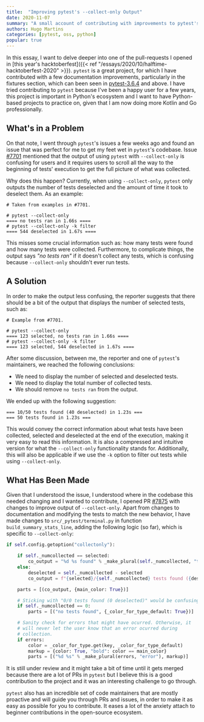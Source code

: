 ```yaml
---
title:  "Improving pytest's --collect-only Output"
date: 2020-11-07
summary: "A small account of contributing with improvements to pytest's 'collect-only' functionality. I have made a few changes in the way pytest processes the results of test collection, when using 'collect-only', based on feedback from an issue that was reported to pytest."
authors: Hugo Martins
categories: [pytest, oss, python]
popular: true
---
```


In this essay, I want to delve deeper into one of the pull-requests I opened in [this year's hacktoberfest]({{< ref  "/essays/2020/10/halftime-hacktoberfest-2020" >}}). `pytest` is a great project, for which I have contributed with a few documentation improvements, particularly in the fixtures section, which can been seen in [pytest-3.6.4](https://docs.pytest.org/en/latest/announce/release-3.6.4.html) and above. I have tried contributing to  `pytest` because I've been a happy user for a few years, this project is important in Python's ecosystem and I want to have Python-based projects to practice on, given that I am now doing more Kotlin and Go professionally.

## What's in a Problem

On that note, I went through `pytest`'s issues a few weeks ago and found an issue that was perfect for me to get my feet wet in `pytest`'s codebase. Issue [#7701](https://github.com/pytest-dev/pytest/issues/7701) mentioned that the output of using `pytest` with `--collect-only` is confusing for users and it requires users to scroll all the way to the beginning of tests' execution to get the full picture of what was collected.

Why does this happen? Currently, when using `--collect-only`, `pytest` only outputs the number of tests deselected and the amount of time it took to deselect them. As an example:

```shell
# Taken from examples in #7701.

# pytest --collect-only
==== no tests ran in 1.66s ====
# pytest --collect-only -k filter
==== 544 deselected in 1.67s ====
```

This misses some crucial information such as: how many tests were found and how many tests were collected. Furthermore, to complicate things, the output says _"no tests ran"_ if it doesn't collect any tests, which is confusing because `--collect-only` shouldn't ever run tests.

## A Solution

In order to make the output less confusing, the reporter suggests that there should be a bit of the output that displays the number of selected tests, such as:

```shell
# Example from #7701.

# pytest --collect-only
==== 123 selected, no tests ran in 1.66s ====
# pytest --collect-only -k filter
==== 123 selected, 544 deselected in 1.67s ====
```

After some discussion, between me, the reporter and one of `pytest`'s maintainers, we reached the following conclusions:

* We need to display the number of selected and deselected tests.
* We need to display the total number of collected tests.
* We should remove `no tests ran` from the output.

We ended up with the following suggestion: 

```shell
=== 10/50 tests found (40 deselected) in 1.23s ===
=== 50 tests found in 1.23s ===
```

This would convey the correct information about what tests have been collected, selected and deselected at the end of the execution, making it very easy to read this information. It is also a compressed and intuitive version for what the `--collect-only` functionality stands for. Additionally, this will also be applicable if we use the `-k` option to filter out tests while using `--collect-only`.

## What Has Been Made

Given that I understood the issue, I understood where in the codebase this needed changing and I wanted to contribute, I opened PR [#7875](https://github.com/pytest-dev/pytest/pull/7875) with changes to improve output of `--collect-only`. Apart from changes to documentation and modifying the tests to match the new behavior, I have made changes to `src/_pytest/terminal.py` in function `build_summary_stats_line`, adding the following logic (so far), which is specific to `--collect-only`:

```python
if self.config.getoption("collectonly"):

    if self._numcollected == selected:
        co_output = "%d %s found" % _make_plural(self._numcollected, "test")
    else:
        deselected = self._numcollected - selected
        co_output = f"{selected}/{self._numcollected} tests found ({deselected} deselected)"

    parts = [(co_output, {main_color: True})]

    # Sticking with "0/0 tests found (0 deselected)" would be confusing.
    if self._numcollected == 0:
        parts = [("no tests found", {_color_for_type_default: True})]

    # Sanity check for errors that might have ocurred. Otherwise, it
    # will never let the user know that an error ocurred during
    # collection.
    if errors:
        color = _color_for_type.get(key, _color_for_type_default)
        markup = {color: True, "bold": color == main_color}
        parts = [("%d %s" % _make_plural(errors, "error"), markup)]
```

It is still under review and it might take a bit of time until it gets merged because there are a lot of PRs in `pytest` but I believe this is a good contribution to the project and it was an interesting challenge to go through.

`pytest` also has an incredible set of code maintainers that are mostly proactive and will guide you through PRs and issues, in order to make it as easy as possible for you to contribute. It eases a lot of the anxiety attach to beginner contributions in the open-source ecosystem.
